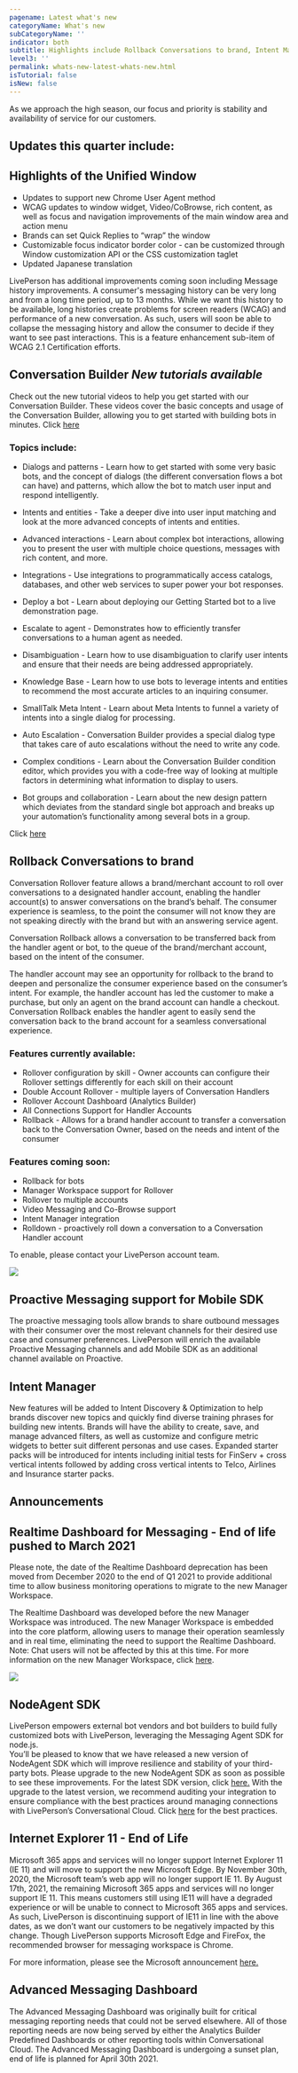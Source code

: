 ```yaml
---
pagename: Latest what's new
categoryName: What's new
subCategoryName: ''
indicator: both
subtitle: Highlights include Rollback Conversations to brand, Intent Manager updates and announcements
level3: ''
permalink: whats-new-latest-whats-new.html
isTutorial: false
isNew: false
---
```


As we approach the high season, our focus and priority is stability and availability of service for our customers.

## Updates this quarter include:

## Highlights of the Unified Window
* Updates to support new Chrome User Agent method
* WCAG updates to window widget, Video/CoBrowse, rich content, as well as focus and navigation improvements of the main window area and action menu
* Brands can set Quick Replies to “wrap” the window
* Customizable focus indicator border color - can be customized through Window customization API or the CSS customization taglet
* Updated Japanese translation

LivePerson has additional improvements coming soon including Message history improvements. A consumer's messaging history can be very long and from a long time period, up to 13 months. While we want this history to be available, long histories create problems for screen readers (WCAG) and performance of a new conversation. As such, users will soon be able to collapse the messaging history and allow the consumer to decide if they want to see past interactions. 
This is a feature enhancement sub-item of WCAG 2.1 Certification efforts.

## Conversation Builder  *New tutorials available*
Check out the new tutorial videos to help you get started with our Conversation Builder. These videos cover the basic concepts and usage of the Conversation Builder, allowing you to get started with building bots in minutes. Click [here](https://knowledge.liveperson.com/ai-bots-automation-conversation-builder-getting-started-tutorials.html)

### Topics include: 

* Dialogs and patterns - Learn how to get started with some very basic bots, and the concept of dialogs (the different conversation flows a bot can have) and patterns, which allow the bot to match user input and respond intelligently.

* Intents and entities - Take a deeper dive into user input matching and look at the more advanced concepts of intents and entities.

* Advanced interactions - Learn about complex bot interactions, allowing you to present the user with multiple choice questions, messages with rich content, and more.

* Integrations - Use integrations to programmatically access catalogs, databases, and other web services to super power your bot responses.

* Deploy a bot -  Learn about deploying our Getting Started bot to a live demonstration page. 

* Escalate to agent - Demonstrates how to efficiently transfer conversations to a human agent as needed.

* Disambiguation - Learn how to use disambiguation to clarify user intents and ensure that their needs are being addressed appropriately. 

* Knowledge Base -  Learn how to use bots to leverage intents and entities to recommend the most accurate articles to an inquiring consumer.

* SmallTalk Meta Intent - Learn about Meta Intents to funnel a variety of intents into a single dialog for processing.

* Auto Escalation -  Conversation Builder provides a special dialog type that takes care of auto escalations without the need to write any code.

* Complex conditions - Learn about the Conversation Builder condition editor, which provides you with a code-free way of looking at multiple factors in determining what information to display to users.

* Bot groups and collaboration - Learn about the new design pattern which deviates from the standard single bot approach and breaks up your automation’s functionality among several bots in a group.

Click [here](https://knowledge.liveperson.com/ai-bots-automation-conversation-builder-getting-started-tutorials.html)

## Rollback Conversations to brand
Conversation Rollover feature allows a brand/merchant account to roll over conversations to a designated handler account, enabling the handler account(s) to answer conversations on the brand’s behalf. The consumer experience is seamless, to the point the consumer will not know they are not speaking directly with the brand but with an answering service agent. 

Conversation Rollback allows a conversation to be transferred back from the handler agent or bot, to the queue of the brand/merchant account, based on the intent of the consumer. 

The handler account may see an opportunity for rollback to the brand to deepen and personalize the consumer experience based on the consumer’s intent. For example, the handler account has led the customer to make a purchase, but only an agent on the brand account can handle a checkout. Conversation Rollback enables the handler agent to easily send the conversation back to the brand account for a seamless conversational experience.

### Features currently available:
* Rollover configuration by skill - Owner accounts can configure their Rollover settings differently for each skill on their account
* Double Account Rollover - multiple layers of Conversation Handlers
* Rollover Account Dashboard (Analytics Builder)
* All Connections Support for Handler Accounts
* Rollback  - Allows for a brand handler account to transfer a conversation back to the Conversation Owner, based on the needs and intent of the consumer

### Features coming soon:
* Rollback for bots
* Manager Workspace support for Rollover
* Rollover to multiple accounts
* Video Messaging and Co-Browse support
* Intent Manager integration
* Rolldown - proactively roll down a conversation to a Conversation Handler account

To enable, please contact your LivePerson account team.

![](img/Rollover-whats-new-1.png)

## Proactive Messaging support for Mobile SDK
The proactive messaging tools allow brands to share outbound messages with their consumer over the most relevant channels for their desired use case and consumer preferences. LivePerson will enrich the available Proactive Messaging channels and add Mobile SDK as an additional channel available on Proactive.

## Intent Manager
New features will be added to Intent Discovery & Optimization to help brands discover new topics and quickly find diverse training phrases for building new intents. Brands will have the ability to create, save, and manage advanced filters, as well as customize and configure metric widgets to better suit different personas and use cases.
Expanded starter packs will be introduced for intents including initial tests for FinServ + cross vertical intents followed by adding cross vertical intents to Telco, Airlines and Insurance starter packs.

## Announcements

## Realtime Dashboard for Messaging - End of life pushed to March 2021

Please note, the date of the Realtime Dashboard deprecation has been moved from December 2020 to the end of Q1 2021 to provide additional time to allow business monitoring operations to migrate to the new Manager Workspace. 

The Realtime Dashboard was developed before the new Manager Workspace was introduced. The new Manager Workspace is embedded into the core platform, allowing users to manage their operation seamlessly and in real time, eliminating the need to support the Realtime Dashboard. Note: Chat users will not be affected by this at this time. For more information on the new Manager Workspace, click [here](https://knowledge.liveperson.com/agent-manager-workspace-manager-tools-for-messaging-new-manager-workspace-for-messaging-introducing-the-new-manager-tools.html).

![](img/Man-workspace-whats-new.png)

## NodeAgent SDK
LivePerson empowers external bot vendors and bot builders to build fully customized bots with LivePerson, leveraging the Messaging Agent SDK for node.js.  
You’ll be pleased to know that we have released a new version of NodeAgent SDK which will improve resilience and stability of your third-party bots. Please upgrade to the new NodeAgent SDK as soon as possible to see these improvements. For the latest SDK version, click [here.](https://github.com/LivePersonInc/node-agent-sdk/releases)
With the upgrade to the latest version, we recommend auditing your integration to ensure compliance with the best practices around managing connections with LivePerson’s Conversational Cloud. Click [here](https://github.com/LivePersonInc/node-agent-sdk/wiki/NodeAgentSDK-Connection-Best-Practices) for the best practices.

## Internet Explorer 11 -  End of Life
Microsoft 365 apps and services will no longer support Internet Explorer 11 (IE 11) and will move to support the new Microsoft Edge. By November 30th, 2020, the Microsoft team’s web app will no longer support IE 11. By August 17th, 2021, the remaining Microsoft 365 apps and services will no longer support IE 11. This means customers still using IE11 will have a degraded experience or will be unable to connect to Microsoft 365 apps and services. As such, LivePerson is discontinuing support of IE11 in line with the above dates, as we don’t want our customers to be negatively impacted by this change. Though LivePerson supports Microsoft Edge and FireFox, the recommended browser for messaging workspace is Chrome.

For more information, please see the Microsoft announcement [here.](https://techcommunity.microsoft.com/t5/microsoft-365-blog/microsoft-365-apps-say-farewell-to-internet-explorer-11-and/ba-p/1591666)

## Advanced Messaging Dashboard

The Advanced Messaging Dashboard was originally built for critical messaging reporting needs that could not be served elsewhere. All of those reporting needs are now being served by either the Analytics Builder Predefined Dashboards or other reporting tools within Conversational Cloud. The Advanced Messaging Dashboard is undergoing a sunset plan, end of life is planned for April 30th 2021.  



